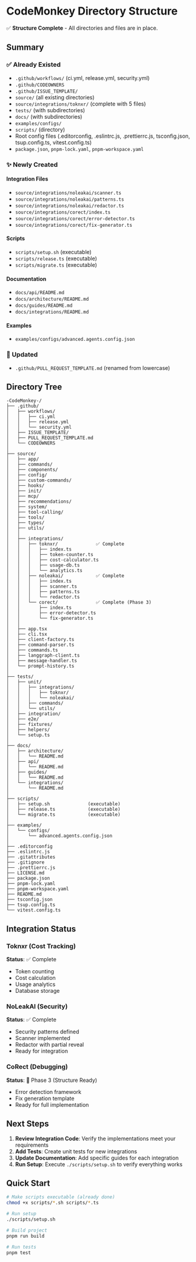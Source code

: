 # CodeMonkey Directory Structure

✅ **Structure Complete** - All directories and files are in place.

## Summary

### ✅ Already Existed

- `.github/workflows/` (ci.yml, release.yml, security.yml)
- `.github/CODEOWNERS`
- `.github/ISSUE_TEMPLATE/`
- `source/` (all existing directories)
- `source/integrations/toknxr/` (complete with 5 files)
- `tests/` (with subdirectories)
- `docs/` (with subdirectories)
- `examples/configs/`
- `scripts/` (directory)
- Root config files (.editorconfig, .eslintrc.js, .prettierrc.js, tsconfig.json, tsup.config.ts, vitest.config.ts)
- `package.json`, `pnpm-lock.yaml`, `pnpm-workspace.yaml`

### ✨ Newly Created

#### Integration Files

- `source/integrations/noleakai/scanner.ts`
- `source/integrations/noleakai/patterns.ts`
- `source/integrations/noleakai/redactor.ts`
- `source/integrations/corect/index.ts`
- `source/integrations/corect/error-detector.ts`
- `source/integrations/corect/fix-generator.ts`

#### Scripts

- `scripts/setup.sh` (executable)
- `scripts/release.ts` (executable)
- `scripts/migrate.ts` (executable)

#### Documentation

- `docs/api/README.md`
- `docs/architecture/README.md`
- `docs/guides/README.md`
- `docs/integrations/README.md`

#### Examples

- `examples/configs/advanced.agents.config.json`

### 🔧 Updated

- `.github/PULL_REQUEST_TEMPLATE.md` (renamed from lowercase)

## Directory Tree

```
-CodeMonkey-/
├── .github/
│   ├── workflows/
│   │   ├── ci.yml
│   │   ├── release.yml
│   │   └── security.yml
│   ├── ISSUE_TEMPLATE/
│   ├── PULL_REQUEST_TEMPLATE.md
│   └── CODEOWNERS
│
├── source/
│   ├── app/
│   ├── commands/
│   ├── components/
│   ├── config/
│   ├── custom-commands/
│   ├── hooks/
│   ├── init/
│   ├── mcp/
│   ├── recommendations/
│   ├── system/
│   ├── tool-calling/
│   ├── tools/
│   ├── types/
│   ├── utils/
│   │
│   ├── integrations/
│   │   ├── toknxr/              ✅ Complete
│   │   │   ├── index.ts
│   │   │   ├── token-counter.ts
│   │   │   ├── cost-calculator.ts
│   │   │   ├── usage-db.ts
│   │   │   └── analytics.ts
│   │   ├── noleakai/            ✅ Complete
│   │   │   ├── index.ts
│   │   │   ├── scanner.ts
│   │   │   ├── patterns.ts
│   │   │   └── redactor.ts
│   │   └── corect/              ✅ Complete (Phase 3)
│   │       ├── index.ts
│   │       ├── error-detector.ts
│   │       └── fix-generator.ts
│   │
│   ├── app.tsx
│   ├── cli.tsx
│   ├── client-factory.ts
│   ├── command-parser.ts
│   ├── commands.ts
│   ├── langgraph-client.ts
│   ├── message-handler.ts
│   └── prompt-history.ts
│
├── tests/
│   ├── unit/
│   │   ├── integrations/
│   │   │   ├── toknxr/
│   │   │   └── noleakai/
│   │   ├── commands/
│   │   └── utils/
│   ├── integration/
│   ├── e2e/
│   ├── fixtures/
│   ├── helpers/
│   └── setup.ts
│
├── docs/
│   ├── architecture/
│   │   └── README.md
│   ├── api/
│   │   └── README.md
│   ├── guides/
│   │   └── README.md
│   └── integrations/
│       └── README.md
│
├── scripts/
│   ├── setup.sh              (executable)
│   ├── release.ts            (executable)
│   └── migrate.ts            (executable)
│
├── examples/
│   └── configs/
│       └── advanced.agents.config.json
│
├── .editorconfig
├── .eslintrc.js
├── .gitattributes
├── .gitignore
├── .prettierrc.js
├── LICENSE.md
├── package.json
├── pnpm-lock.yaml
├── pnpm-workspace.yaml
├── README.md
├── tsconfig.json
├── tsup.config.ts
└── vitest.config.ts
```

## Integration Status

### Toknxr (Cost Tracking)

**Status**: ✅ Complete

- Token counting
- Cost calculation
- Usage analytics
- Database storage

### NoLeakAI (Security)

**Status**: ✅ Complete

- Security patterns defined
- Scanner implemented
- Redactor with partial reveal
- Ready for integration

### CoRect (Debugging)

**Status**: 🚧 Phase 3 (Structure Ready)

- Error detection framework
- Fix generation template
- Ready for full implementation

## Next Steps

1. **Review Integration Code**: Verify the implementations meet your requirements
2. **Add Tests**: Create unit tests for new integrations
3. **Update Documentation**: Add specific guides for each integration
4. **Run Setup**: Execute `./scripts/setup.sh` to verify everything works

## Quick Start

```bash
# Make scripts executable (already done)
chmod +x scripts/*.sh scripts/*.ts

# Run setup
./scripts/setup.sh

# Build project
pnpm run build

# Run tests
pnpm test
```
